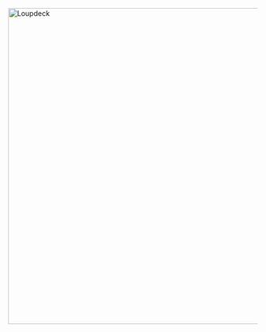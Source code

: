 <img width="644" height="638" alt="Loupdeck" src="https://github.com/user-attachments/assets/9fc899e5-7f19-4829-be8b-11f8873eeb60" />
